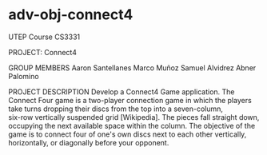 # adv-obj-connect4
UTEP Course CS3331 

PROJECT: Connect4

GROUP MEMBERS 
Aaron Santellanes
Marco Muñoz
Samuel Alvidrez
Abner Palomino

PROJECT DESCRIPTION
Develop a Connect4 Game application. The Connect	Four	game	is	a	two-player	connection
game	in	which	the	players	take turns	dropping	their	discs	from	the	top	into	a	seven-column,	
six-row	vertically suspended	grid	[Wikipedia].	The	pieces	fall	straight	down,	occupying	the
next available	space	within	the	column.	The	objective	of	the	game	is	to	connect	four	of 
one's	own	discs	next	to	each	other	vertically,	horizontally,	or	diagonally	before	your 
opponent.

